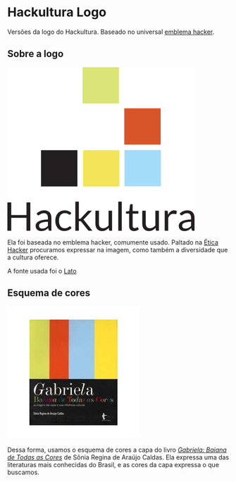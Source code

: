 # Hackultura Logo

Versões da logo do Hackultura. Baseado no universal [emblema hacker](https://commons.wikimedia.org/wiki/File:Glider.svg).

## Sobre a logo

![Logo](https://github.com/hackultura/logo/raw/master/images/logo1.png)

Ela foi baseada no emblema hacker, comumente usado. Paltado na [Ética Hacker](https://pt.wikipedia.org/wiki/%C3%89tica_hacker) procuramos expressar na imagem, como também a diversidade que a cultura oferece.

A fonte usada foi o [Lato](https://www.google.com/fonts/specimen/Lato)

## Esquema de cores

![Capa do Livro](https://github.com/hackultura/logo/raw/master/images/esquema_cores_livro.jpg)

Dessa forma, usamos o esquema de cores a capa do livro _[Gabriela: Baiana de Todas as Cores](http://www.edufba.ufba.br/wp-content/uploads/2011/12/gabriela-baiana-de-todas-as-cores.jpg)_ de Sônia Regina de Araújo Caldas. Ela expressa uma das literaturas mais conhecidas do Brasil, e as cores da capa expressa o que buscamos.
